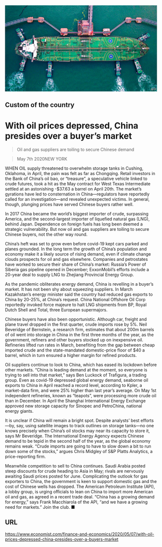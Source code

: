 ![](./images/20200509_FNP005_0.jpg)

## Custom of the country

# With oil prices depressed, China presides over a buyer’s market

> Oil and gas suppliers are toiling to secure Chinese demand

> May 7th 2020NEW YORK

WHEN OIL supply threatened to overwhelm storage tanks in Cushing, Oklahoma, in April, the pain was felt as far as Chongqing. Retail investors in the Bank of China’s oil bao, or “treasure”, a speculative vehicle linked to crude futures, took a hit as the May contract for West Texas Intermediate settled at an astonishing -$37.63 a barrel on April 20th. The market’s gyrations have led to consternation in China—regulators have reportedly called for an investigation—and revealed unexpected victims. In general, though, plunging prices have served Chinese buyers rather well.

In 2017 China became the world’s biggest importer of crude, surpassing America, and the second-largest importer of liquefied natural gas (LNG), behind Japan. Dependence on foreign fuels has long been deemed a strategic vulnerability. But now oil and gas suppliers are toiling to secure Chinese buyers, not the other way round.

China’s heft was set to grow even before covid-19 kept cars parked and planes grounded. In the long term the growth of China’s population and economy make it a likely source of rising demand, even if climate change clouds prospects for oil and gas elsewhere. Companies and petrostates have worked to secure their share of China’s market: Russia’s Power of Siberia gas pipeline opened in December; ExxonMobil’s efforts include a 20-year deal to supply LNG to Zhejiang Provincial Energy Group.

As the pandemic obliterates energy demand, China is revelling in a buyer’s market. It has not been shy about squeezing suppliers. In March Kazakhstan’s energy minister said the country had reduced gas exports to China by 20-25%, at China’s request. China National Offshore Oil Corp reportedly invoked force majeure to halt LNG shipments from BP, Royal Dutch Shell and Total, three European supermajors.

Chinese buyers have also been opportunistic. Although car, freight and plane travel dropped in the first quarter, crude imports rose by 5%. Neil Beveridge of Bernstein, a research firm, estimates that about 200m barrels of oil went into storage in China in the first three months of the year, as the government, refiners and other buyers stocked up on inexpensive oil. Refineries lifted run rates in March, benefiting from the gap between cheap imported crude and the state-mandated domestic-price floor of $40 a barrel, which in turn ensured a higher margin for refined products.

Oil suppliers continue to look to China, which has eased its lockdown before other markets. “China is leading demand at the moment, so everyone is trying to sell into that market,” says Ben Luckock of Trafigura, a trading group. Even as covid-19 depressed global energy demand, seaborne oil exports to China in April reached a record level, according to Kpler, a market-data firm, and were 25% higher than last year’s average. On May 1st independent refineries, known as “teapots”, were processing more crude oil than in December. In April the Shanghai International Energy Exchange approved new storage capacity for Sinopec and PetroChina, national energy giants.

It is unclear if China will remain a bright spot. Despite analysts’ best efforts—by, say, using satellite images to track outlines on storage tanks—no one knows precisely when China’s oil stocks may near its capacity to store it, says Mr Beveridge. The International Energy Agency expects Chinese demand to be tepid in the second half of the year, as the global economy remains weak. “Crude imports are going to have to slow down a bit to run down some of the stocks,” argues Chris Midgley of S&P Platts Analytics, a price-reporting firm.

Meanwhile competition to sell to China continues. Saudi Arabia posted steep discounts for crude heading to Asia in May; rivals are nervously awaiting Saudi prices posted for June. Complicating the outlook for gas exporters to China, the government is keen to support domestic gas and the cost of Chinese wells has dropped. The American Petroleum Institute (API), a lobby group, is urging officials to lean on China to import more American oil and gas, as agreed in a recent trade deal. “China has a growing demand for energy,” says Frank Macchiarola of the API, “and we have a growing need for markets.” Join the club. ■

## URL

https://www.economist.com/finance-and-economics/2020/05/07/with-oil-prices-depressed-china-presides-over-a-buyers-market
